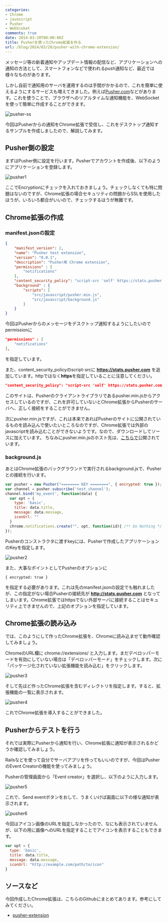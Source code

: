 ```yaml
---
categories:
- Chrome
- javascript
- Pusher
- WebScoket
comments: true
date: 2014-03-20T00:00:00Z
title: Pusherを使ったChrome拡張を作る
url: /blog/2014/03/20/pusher-with-chrome-extension/
---
```


メッセージ等の新着通知やアップデート情報の配信など、アプリケーションへの通知の方法として、スマートフォンなどで使われるpush通知など、最近では様々なものがあります。

しかし自前で通知用のサーバを運用するのは手間がかかるので、これを簡単に使えるようにするサービスも増えてきました。例えば[Pusher.com](http://pusher.com)などがあります。これを使うことで、ブラウザへのリアルタイムな通知機能を、WebSocketを使って簡単に作成することができます。

![pusher-ss](/images/20140321/pusher-ss.png)

今回はPusherからの通知をChrome拡張で受信し、これをデスクトップ通知するサンプルを作成しましたので、解説してみます。

## Pusher側の設定

まずはPusher側に設定を行います。Pusherでアカウントを作成後、以下のようにアプリケーションを登録します。

![pusher1](/images/20140321/pusher1.png)

ここでEncryptionにチェックを入れておきましょう。チェックしなくても特に問題はないのですが、Chrome拡張の場合セキュリティの問題からSSLを使用したほうが、いろいろ都合がいいので、チェックするほうが無難です。

## Chrome拡張の作成

### manifest.jsonの設定

``` json
{
    "manifest_version": 2,
    "name": "Pusher test extension",
    "version": "0.0.1",
    "description": "Pusher用 Chrome extension",
    "permissions" : [
        "notifications"
    ],
    "content_security_policy": "script-src 'self' https://stats.pusher.com; object-src 'self'",
    "background" : {
        "scripts": [
            "src/javascript/pusher.min.js",
            "src/javascript/background.js"
        ]
    }
}
```

今回はPusherからのメッセージをデスクトップ通知するようにしたいのでpermissionに
``` json
"permissions" : [
    "notifications"
],
```
を指定しています。

また、content_security_policyのscript-srcに **https://stats.pusher.com** を追加しています。httpではなく**https**を指定していることに注意してください。

``` json
"content_security_policy": "script-src 'self' https://stats.pusher.com; object-src 'self'",
```

このサイトは、Pusherのクライアントライブラリであるpusher.min.jsからアクセスしているのですが、これを許可していないとChrome拡張からPusherのサーバへ、正しく接続をすることができません。

次にpusher.min.jsですが、これは本来であればPusherのサイトに公開されているものを読み込んで使いたいところなのですが、Chrome拡張では外部のjavascriptを読み込むことができないようです。なので、ダウンロードしてソースに加えています。
ちなみにpusher.min.jsのホスト先は、[こちらで](http://pusher.com/docs/client_libraries)公開されています。


### background.js

あとはChrome拡張のバックグラウンドで実行されるbackground.jsで、Pusherとの接続を行います。

``` javascript
var pusher = new Pusher("======== KEY ========", { encrypted: true });
var channel = pusher.subscribe('test_channel');
channel.bind('my_event', function(data) {
  var opt = {
    type: 'basic',
    title: data.title,
    message: data.message,
    iconUrl: ""
  }
  chrome.notifications.create("", opt, function(id){ /** Do Nothing */ });  
});
```

Pusherのコンストラクタに渡すkeyには、Pusherで作成したアプリケーションのKeyを指定します。

![pusher2](/images/20140321/pusher2.png)

また、大事なポイントとしてPusherのオプションに

```
{ encrypted: true }
```

を指定する必要があります。これは先のmanifest.jsonの設定でも触れましたが、この指定がない場合Pusherの接続先が **http://stats.pusher.com** となってしまいます。Chrome拡張ではhttpsでない外部サーバに接続することはセキュリティ上できませんので、上記のオプションを指定しています。

## Chrome拡張の読み込み

では、このようにして作ったChrome拡張を、Chromeに読み込ませて動作確認してみましょう。

ChromeのURL欄に chrome://extensions/ と入力します。まだデベロッパーモードを有効にしていない場合は「デベロッパーモード」をチェックします。次に「パッケージ化されていない拡張機能を読み込む」をクリックします。

![pusher3](/images/20140321/pusher3.png)

そして先ほど作ったChrome拡張を含むディレクトリを指定します。すると、拡張機能の一覧に表示されます。

![pusher4](/images/20140321/pusher4.png)

これでChrome拡張を導入することができました。

## Pusherからテストを行う

それでは実際にPusherから通知を行い、Chrome拡張に通知が表示されるかどうか確認してみましょう。

Railsなどを使って自分でサーバアプリを作ってもいいのですが、今回はPusherのEvent Creatorの機能を使ってみましょう。

Pusherの管理画面から「Event creator」を選択し、以下のように入力します。

![pusher5](/images/20140321/pusher5.png)

これで、Send eventボタンをおして、うまくいけば画面に以下の様な通知が表示されます。

![pusher6](/images/20140321/pusher6.png)

今回はアイコン画像のURLを指定しなかったので、なにも表示されていませんが、以下の用に画像へのURLを指定することでアイコンを表示することもできます。

``` javascript
var opt = {
  type: 'basic',
  title: data.title,
  message: data.message,
  iconUrl: "http://example.com/path/to/icon"
}
```

## ソースなど

今回作成したChrome拡張は、こちらのGithubにまとめてあります。参考にしてみてください。

 - [pusher-extension](https://github.com/zephiransas/pusher-extension)
